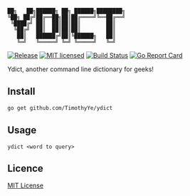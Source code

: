 ```text
██╗   ██╗██████╗ ██╗ ██████╗████████╗
╚██╗ ██╔╝██╔══██╗██║██╔════╝╚══██╔══╝
 ╚████╔╝ ██║  ██║██║██║        ██║   
  ╚██╔╝  ██║  ██║██║██║        ██║   
   ██║   ██████╔╝██║╚██████╗   ██║   
   ╚═╝   ╚═════╝ ╚═╝ ╚═════╝   ╚═╝   
 ```

[![Release][3]][4] [![MIT licensed][5]][6] [![Build Status][1]][2] [![Go Report Card][7]][8]

[1]: https://travis-ci.org/TimothyYe/ydict.svg?branch=master
[2]: https://travis-ci.org/TimothyYe/ydict
[3]: https://img.shields.io/badge/release-v0.1-brightgreen.svg
[4]: https://github.com/TimothyYe/ydict/releases
[5]: https://img.shields.io/dub/l/vibe-d.svg
[6]: LICENSE
[7]: https://goreportcard.com/badge/github.com/timothyye/ydict
[8]: https://goreportcard.com/report/github.com/timothyye/ydict

Ydict, another command line dictionary for geeks!

## Install

```bash
go get github.com/TimothyYe/ydict
```

## Usage

```text
ydict <word to query>
```
  
## Licence

[MIT License](https://github.com/TimothyYe/ydict/blob/master/LICENSE)
